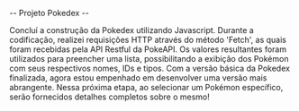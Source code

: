 
-- Projeto Pokedex --

Concluí a construção da Pokedex utilizando Javascript. Durante a codificação, realizei requisições HTTP através do método 'Fetch', as quais foram recebidas pela API Restful da PokeAPI. Os valores resultantes foram utilizados para preencher uma lista, possibilitando a exibição dos Pokémon com seus respectivos nomes, IDs e tipos. Com a versão básica da Pokedex finalizada, agora estou empenhado em desenvolver uma versão mais abrangente. Nessa próxima etapa, ao selecionar um Pokémon específico, serão fornecidos detalhes completos sobre o mesmo!
